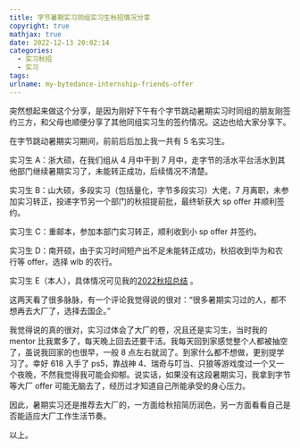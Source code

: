 ```yaml
---
title: 字节暑期实习同组实习生秋招情况分享
copyright: true
mathjax: true
date: 2022-12-13 20:02:14
categories: 
  - 实习秋招
  - 实习
tags: 
urlname: my-bytedance-internship-friends-offer
---
```


突然想起来做这个分享，是因为刚好下午有个字节跳动暑期实习时同组的朋友刚签约三方，和父母也顺便分享了其他同组实习生的签约情况。这边也给大家分享下。

<!--more-->

在字节跳动暑期实习期间，前前后后加上我一共有 5 名实习生。

实习生 A：浙大硕，在我们组从 4 月中干到 7 月中，走字节的活水平台活水到其他部门继续暑期实习了，未能转正成功，后续情况不清楚。

实习生 B：山大硕，多段实习（包括量化，字节多段实习）大佬，7 月离职，未参加实习转正，投递字节另一个部门的秋招提前批，最终斩获大 sp offer 并顺利签约。

实习生 C：重邮本，参加本部门实习转正，顺利收到小 sp offer 并签约。

实习生 D：南开硕，由于实习时间短产出不足未能转正成功，秋招收到华为和农行等 offer，选择 wlb 的农行。

实习生 E（本人），具体情况可见我的[2022秋招总结](https://yaxing97.com/2022-autumn-recruitment-summary.html) 。

这两天看了很多脉脉，有一个评论我觉得说的很对：“很多暑期实习过的人，都不想再去大厂了，选择去国企。”

我觉得说的真的很对，实习过体会了大厂的卷，况且还是实习生，当时我的 mentor 比我累多了，每天晚上回去还要干活。我每天回到家感觉整个人都被抽空了，虽说我回家的也很早，一般 8 点左右就润了。到家什么都不想做，更别提学习了。幸好 618 入手了 ps5，靠战神 4、瑞奇与叮当、只狼等游戏度过一个又一个夜晚，不然我觉得我可能会抑郁。说实话，如果没有这段暑期实习，我拿到字节等大厂 offer 可能无脑去了，经历过才知道自己所能承受的身心压力。

因此，暑期实习还是推荐去大厂的，一方面给秋招简历润色，另一方面看看自己是否能适应大厂工作生活节奏。

以上。
